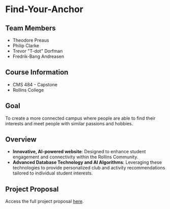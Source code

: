 # Find-Your-Anchor

## Team Members
- Theodore Preaus
- Philip Clarke
- Trevor "T-dot" Dorfman
- Fredrik-Bang Andreasen

## Course Information
- CMS 484 - Capstone
- Rollins College

## Goal
To create a more connected campus where people are able to find their interests and meet people with similar passions and hobbies.

## Overview
- **Innovative, AI-powered website**: Designed to enhance student engagement and connectivity within the Rollins Community.
- **Advanced Database Technology and AI Algorithms**: Leveraging these technologies to provide personalized club and activity recommendations tailored to individual student interests.

## Project Proposal
Access the full project proposal [here](https://docs.google.com/document/d/1bvUzB20GmRMansoZGxKdfEmEow-YgJb3LC7JU7Ycwes/edit?usp=sharing).
